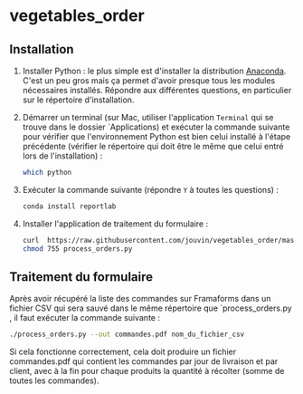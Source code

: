 # vegetables_order

## Installation

1. Installer Python : le plus simple est d'installer la distribution [Anaconda](https://www.anaconda.com/distribution/). 
   C'est un peu gros mais ça permet d'avoir presque tous les modules nécessaires installés. Répondre aux différentes
   questions, en particulier sur le répertoire d'installation.
1. Démarrer un terminal (sur Mac, utiliser l'application `Terminal` qui se trouve dans le dossier `Applications)
   et exécuter la commande suivante pour vérifier que l'environnement Python est bien celui
installé à l'étape précédente (vérifier le répertoire qui doit être le même que celui entré lors de l'installation) :
   
   ```bash
   which python
   ```

1. Exécuter la commande suivante (répondre `Y` à toutes les questions) :

   ```bash
   conda install reportlab
   ```
   
1. Installer l'application de traitement du formulaire :

   ```bash
   curl  https://raw.githubusercontent.com/jouvin/vegetables_order/master/process_orders.py > process_orders.py
   chmod 755 process_orders.py
   ```

## Traitement du formulaire

Après avoir récupéré la liste des commandes sur Framaforms dans un fichier CSV qui sera sauvé dans le même répertoire
que `process_orders.py , il faut exécuter la commande suivante :

```bash
./process_orders.py --out commandes.pdf nom_du_fichier_csv
```

Si cela fonctionne correctement, cela doit produire un fichier commandes.pdf qui contient les commandes par jour de livraison
et par client, avec à la fin pour chaque produits la quantité à récolter (somme de toutes les commandes).
